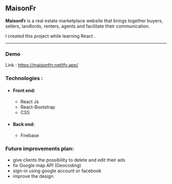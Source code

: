 ## MaisonFr

**MaisonFr** is a real estate marketplace website that brings together buyers, sellers, landlords, renters, agents and facilitate their communication.

I created  this project while learning React .

------

### Demo

Link : https://maisonfrr.netlify.app/

### Technologies :

- #### Front end:

  - React Js
  - React-Bootstrap
  - CSS

- #### Back end:

  - Firebase

### Future improvements plan:

- give clients the possibility to delete and edit their ads
- fix  Google map API (Geocoding) 
- sign-in using google account or facebook
- improve the design



​			

